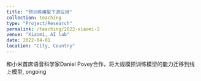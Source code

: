 ```yaml
---
title: "预训练模型下游应用"
collection: teaching
type: "Project/Research"
permalink: /teaching/2022-xiaomi-2
venue: "Xiaomi, AI lab"
date: 2022-04-01
location: "City, Country"
---
```


和小米首席语音科学家Daniel Povey合作，将大规模预训练模型的能力迁移到线上模型, ongoing

